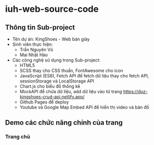 # iuh-web-source-code

## Thông tin Sub-project

- Tên dự án: KingShoes - Web bán giày
- Sinh viên thực hiện:
  - Trần Nguyên Vũ
  - Mai Nhật Hào
- Các công nghệ sử dụng trong Sub-project:
  - HTML5
  - SCSS thay cho CSS thuần, FontAwesome cho icon
  - JavaScript (ES6), Fetch API để fetch dữ liệu thay cho fetch API, sessionStorage và LocalStorage API
  - Chart.js cho biểu đồ thống kê
  - MockAPI để chứa dữ liệu, add dữ liệu vào từ trang <https://duz-kingshoes-crud-api.netlify.app/>
  - Github Pages để deploy
  - Youtube và Google Map Embed API để hiển thị video và bản đồ

## Demo các chức năng chính của trang

### Trang chủ
